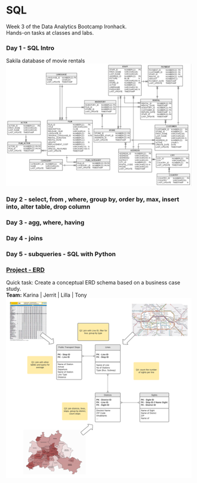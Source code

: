 # SQL
Week 3 of the Data Analytics Bootcamp Ironhack.</br>
Hands-on tasks at classes and labs.

### Day 1 - SQL Intro
Sakila database of movie rentals
![Sakila DBschema](images/sakila_diagram.png)

### Day 2 - select, from , where, group by, order by, max, insert into, alter table, drop column

### Day 3 - agg, where, having

### Day 4 - joins

### Day 5 - subqueries - SQL with Python

### [Project - ERD](https://github.com/KC2016/SQL-queries/tree/main/Ironhack/labs/project_ERD)
Quick task: Create a conceptual ERD schema based on a business case study.</br>
**Team:** Karina | Jerrit | Lilla | Tony
![project_EDR](labs/project_ERD/ERD_project.png)

